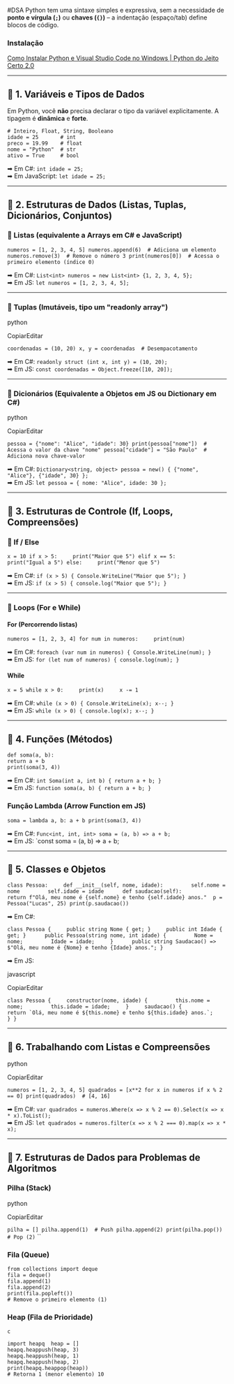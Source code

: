 #DSA 
Python tem uma sintaxe simples e expressiva, sem a necessidade de **ponto e vírgula (`;`)** ou **chaves (`{}`)** – a indentação (espaço/tab) define blocos de código.

### Instalação
[Como Instalar Python e Visual Studio Code no Windows | Python do Jeito Certo 2.0](https://www.youtube.com/watch?v=R9dLGLVqK9Q)

---

## **📌 1. Variáveis e Tipos de Dados**

Em Python, você **não** precisa declarar o tipo da variável explicitamente. A tipagem é **dinâmica** e **forte**.

```
# Inteiro, Float, String, Booleano 
idade = 25       # int 
preco = 19.99    # float 
nome = "Python"  # str 
ativo = True     # bool
```

➡ Em C#: `int idade = 25;`  
➡ Em JavaScript: `let idade = 25;`

---

## **📌 2. Estruturas de Dados (Listas, Tuplas, Dicionários, Conjuntos)**

### **📍 Listas (equivalente a Arrays em C# e JavaScript)**

`numeros = [1, 2, 3, 4, 5] numeros.append(6)  # Adiciona um elemento numeros.remove(3)  # Remove o número 3 print(numeros[0])  # Acessa o primeiro elemento (índice 0)`

➡ Em C#: `List<int> numeros = new List<int> {1, 2, 3, 4, 5};`  
➡ Em JS: `let numeros = [1, 2, 3, 4, 5];`

---

### **📍 Tuplas (Imutáveis, tipo um "readonly array")**

python

CopiarEditar

`coordenadas = (10, 20) x, y = coordenadas  # Desempacotamento`

➡ Em C#: `readonly struct (int x, int y) = (10, 20);`  
➡ Em JS: `const coordenadas = Object.freeze([10, 20]);`

---

### **📍 Dicionários (Equivalente a Objetos em JS ou Dictionary em C#)**

python

CopiarEditar

`pessoa = {"nome": "Alice", "idade": 30} print(pessoa["nome"])  # Acessa o valor da chave "nome" pessoa["cidade"] = "São Paulo"  # Adiciona nova chave-valor`

➡ Em C#: `Dictionary<string, object> pessoa = new() { {"nome", "Alice"}, {"idade", 30} };`  
➡ Em JS: `let pessoa = { nome: "Alice", idade: 30 };`

---

## **📌 3. Estruturas de Controle (If, Loops, Compreensões)**

### **📍 If / Else**

`x = 10 if x > 5:     print("Maior que 5") elif x == 5:     print("Igual a 5") else:     print("Menor que 5")`

➡ Em C#: `if (x > 5) { Console.WriteLine("Maior que 5"); }`  
➡ Em JS: `if (x > 5) { console.log("Maior que 5"); }`

---

### **📍 Loops (For e While)**

#### **For (Percorrendo listas)**

`numeros = [1, 2, 3, 4] for num in numeros:     print(num)`

➡ Em C#: `foreach (var num in numeros) { Console.WriteLine(num); }`  
➡ Em JS: `for (let num of numeros) { console.log(num); }`

#### **While**

`x = 5 while x > 0:     print(x)     x -= 1`

➡ Em C#: `while (x > 0) { Console.WriteLine(x); x--; }`  
➡ Em JS: `while (x > 0) { console.log(x); x--; }`

---

## **📌 4. Funções (Métodos)**


```
def soma(a, b):     
return a + b 
print(soma(3, 4))
```

➡ Em C#: `int Soma(int a, int b) { return a + b; }`  
➡ Em JS: `function soma(a, b) { return a + b; }`

### **Função Lambda (Arrow Function em JS)**

`soma = lambda a, b: a + b print(soma(3, 4))`

➡ Em C#: `Func<int, int, int> soma = (a, b) => a + b;`  
➡ Em JS: `const soma = (a, b) => a + b;


---

## **📌 5. Classes e Objetos**


`class Pessoa:     def __init__(self, nome, idade):         self.nome = nome         self.idade = idade      def saudacao(self):         return f"Olá, meu nome é {self.nome} e tenho {self.idade} anos."  p = Pessoa("Lucas", 25) print(p.saudacao())`

➡ Em C#:


`class Pessoa {     public string Nome { get; }     public int Idade { get; }      public Pessoa(string nome, int idade) {         Nome = nome;         Idade = idade;     }      public string Saudacao() => $"Olá, meu nome é {Nome} e tenho {Idade} anos."; }`

➡ Em JS:

javascript

CopiarEditar

``class Pessoa {     constructor(nome, idade) {         this.nome = nome;         this.idade = idade;     }     saudacao() {         return `Olá, meu nome é ${this.nome} e tenho ${this.idade} anos.`;     } }``

---

## **📌 6. Trabalhando com Listas e Compreensões**

python

CopiarEditar

`numeros = [1, 2, 3, 4, 5] quadrados = [x**2 for x in numeros if x % 2 == 0] print(quadrados)  # [4, 16]`

➡ Em C#: `var quadrados = numeros.Where(x => x % 2 == 0).Select(x => x * x).ToList();`  
➡ Em JS: `let quadrados = numeros.filter(x => x % 2 === 0).map(x => x * x);`

---

## **📌 7. Estruturas de Dados para Problemas de Algoritmos**

### **Pilha (Stack)**

python

CopiarEditar

`pilha = [] pilha.append(1)  # Push pilha.append(2) print(pilha.pop())  # Pop (2)`
``

### **Fila (Queue)**

```
from collections import deque  
fila = deque() 
fila.append(1) 
fila.append(2) 
print(fila.popleft())  
# Remove o primeiro elemento (1)
```

### **Heap (Fila de Prioridade)**

```
c
```

```
import heapq  heap = [] 
heapq.heappush(heap, 3) 
heapq.heappush(heap, 1) 
heapq.heappush(heap, 2)  
print(heapq.heappop(heap)) 
# Retorna 1 (menor elemento) 10
```

